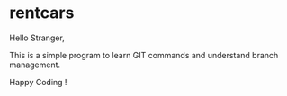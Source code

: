 # rentcars

Hello Stranger, 

This is a simple program to learn GIT commands and understand branch management. 

Happy Coding !
